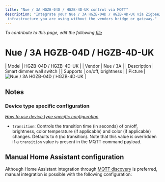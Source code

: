 ```yaml
---
title: "Nue / 3A HGZB-04D / HGZB-4D-UK control via MQTT"
description: "Integrate your Nue / 3A HGZB-04D / HGZB-4D-UK via Zigbee2mqtt with whatever smart home
 infrastructure you are using without the vendors bridge or gateway."
---
```


*To contribute to this page, edit the following
[file](https://github.com/Koenkk/zigbee2mqtt.io/blob/master/docs/devices/HGZB-04D___HGZB-4D-UK.md)*

# Nue / 3A HGZB-04D / HGZB-4D-UK

| Model | HGZB-04D / HGZB-4D-UK  |
| Vendor  | Nue / 3A  |
| Description | Smart dimmer wall switch |
| Supports | on/off, brightness |
| Picture | ![Nue / 3A HGZB-04D / HGZB-4D-UK](./assets/devices/HGZB-04D---HGZB-4D-UK.jpg) |

## Notes


### Device type specific configuration
*[How to use device type specific configuration](../information/configuration.md)*


* `transition`: Controls the transition time (in seconds) of on/off, brightness,
color temperature (if applicable) and color (if applicable) changes. Defaults to `0` (no transition).
Note that this value is overridden if a `transition` value is present in the MQTT command payload.


## Manual Home Assistant configuration
Although Home Assistant integration through [MQTT discovery](../integration/home_assistant) is preferred,
manual integration is possible with the following configuration:
